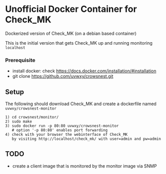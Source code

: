 # Unofficial Docker Container for Check_MK

Dockerized version of Check_MK (on a debian based container)

This is the initial version that gets Check_MK up and running monitoring `localhost`

### Prerequisite
- install docker: check https://docs.docker.com/installation/#installation
- git clone https://github.com/uvwxy/crowsnest.git

## Setup
The following should download Check_MK and create a dockerfile named `uvwxy/crowsnest-monitor`
```
1) cd crowsnest/monitor/
2) sudo make
3) sudo docker run -p 80:80 uvwxy/crowsnest-monitor
   # option '-p 80:80' enables port forwarding
4) check with your browser the webinterface of Check_MK 
   by visiting http://localhost/check_mk/ with user=admin and pw=admin
```

## TODO

- create a client image that is monitored by the monitor image via SNMP
